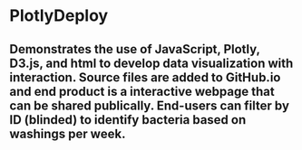 # PlotlyDeploy 
## Demonstrates the use of JavaScript, Plotly, D3.js, and html to develop data visualization with interaction.  Source files are added to GitHub.io and end product is a interactive webpage that can be shared publically.  End-users can filter by ID (blinded) to identify bacteria based on washings per week.  
